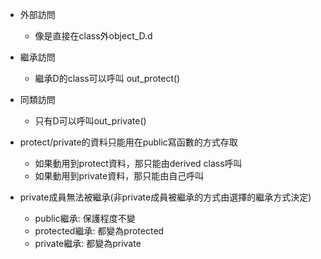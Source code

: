 * 外部訪問
    * 像是直接在class外object_D.d
* 繼承訪問
    * 繼承D的class可以呼叫 out_protect()
* 同類訪問
    * 只有D可以呼叫out_private()

* protect/private的資料只能用在public寫函數的方式存取
    * 如果動用到protect資料，那只能由derived class呼叫
    * 如果動用到private資料，那只能由自己呼叫
* private成員無法被繼承(非private成員被繼承的方式由選擇的繼承方式決定)
    * public繼承: 保護程度不變
    * protected繼承: 都變為protected
    * private繼承: 都變為private